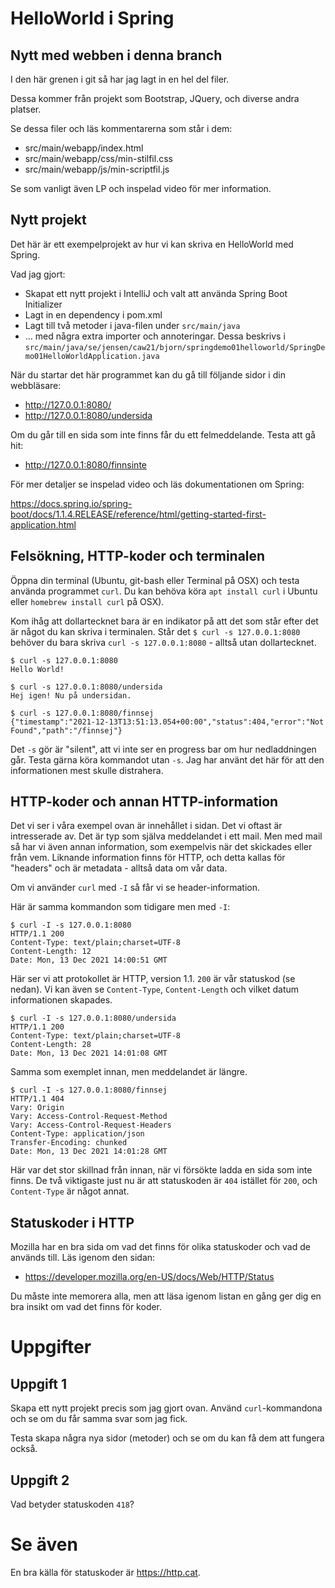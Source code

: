 # HelloWorld i Spring

## Nytt med webben i denna branch

I den här grenen i git så har jag lagt in en hel del filer.

Dessa kommer från projekt som Bootstrap, JQuery, och diverse andra platser.

Se dessa filer och läs kommentarerna som står i dem:

* src/main/webapp/index.html
* src/main/webapp/css/min-stilfil.css
* src/main/webapp/js/min-scriptfil.js

Se som vanligt även LP och inspelad video för mer information.

## Nytt projekt

Det här är ett exempelprojekt av hur vi kan skriva en HelloWorld med Spring.

Vad jag gjort:

* Skapat ett nytt projekt i IntelliJ och valt att använda Spring Boot Initializer
* Lagt in en dependency i pom.xml
* Lagt till två metoder i java-filen under `src/main/java`
* ... med några extra importer och annoteringar. Dessa beskrivs i `src/main/java/se/jensen/caw21/bjorn/springdemo01helloworld/SpringDemo01HelloWorldApplication.java`

När du startar det här programmet kan du gå till följande sidor i din webbläsare:

* http://127.0.0.1:8080/
* http://127.0.0.1:8080/undersida

Om du går till en sida som inte finns får du ett felmeddelande. Testa att gå hit:

* http://127.0.0.1:8080/finnsinte

För mer detaljer se inspelad video och läs dokumentationen om Spring:

https://docs.spring.io/spring-boot/docs/1.1.4.RELEASE/reference/html/getting-started-first-application.html

## Felsökning, HTTP-koder och terminalen

Öppna din terminal (Ubuntu, git-bash eller Terminal på OSX) och testa använda programmet `curl`. Du kan behöva köra `apt install curl` i Ubuntu eller `homebrew install curl` på OSX).

Kom ihåg att dollartecknet bara är en indikator på att det som står efter det är något du kan skriva i terminalen. Står det `$ curl -s 127.0.0.1:8080` behöver du bara skriva `curl -s 127.0.0.1:8080` - alltså utan dollartecknet.

```
$ curl -s 127.0.0.1:8080
Hello World!
```

```
$ curl -s 127.0.0.1:8080/undersida
Hej igen! Nu på undersidan.
```

```
$ curl -s 127.0.0.1:8080/finnsej
{"timestamp":"2021-12-13T13:51:13.054+00:00","status":404,"error":"Not Found","path":"/finnsej"}
```

Det `-s` gör är "silent", att vi inte ser en progress bar om hur nedladdningen går. Testa gärna köra kommandot utan `-s`. Jag har använt det här för att den informationen mest skulle distrahera.

## HTTP-koder och annan HTTP-information

Det vi ser i våra exempel ovan är innehållet i sidan. Det vi oftast är intresserade av. Det är typ som själva meddelandet i ett mail. Men med mail så har vi även annan information, som exempelvis när det skickades eller från vem. Liknande information finns för HTTP, och detta kallas för "headers" och är metadata - alltså data om vår data.

Om vi använder `curl` med `-I` så får vi se header-information.

Här är samma kommandon som tidigare men med `-I`:

```
$ curl -I -s 127.0.0.1:8080
HTTP/1.1 200
Content-Type: text/plain;charset=UTF-8
Content-Length: 12
Date: Mon, 13 Dec 2021 14:00:51 GMT
```

Här ser vi att protokollet är HTTP, version 1.1. `200` är vår statuskod (se nedan). Vi kan även se `Content-Type`, `Content-Length` och vilket datum informationen skapades.

```
$ curl -I -s 127.0.0.1:8080/undersida
HTTP/1.1 200
Content-Type: text/plain;charset=UTF-8
Content-Length: 28
Date: Mon, 13 Dec 2021 14:01:08 GMT
```

Samma som exemplet innan, men meddelandet är längre.

```
$ curl -I -s 127.0.0.1:8080/finnsej
HTTP/1.1 404
Vary: Origin
Vary: Access-Control-Request-Method
Vary: Access-Control-Request-Headers
Content-Type: application/json
Transfer-Encoding: chunked
Date: Mon, 13 Dec 2021 14:01:28 GMT
```

Här var det stor skillnad från innan, när vi försökte ladda en sida som inte finns. De två viktigaste just nu är att statuskoden är `404` istället för `200`, och `Content-Type` är något annat.

## Statuskoder i HTTP

Mozilla har en bra sida om vad det finns för olika statuskoder och vad de används till. Läs igenom den sidan:

* https://developer.mozilla.org/en-US/docs/Web/HTTP/Status

Du måste inte memorera alla, men att läsa igenom listan en gång ger dig en bra insikt om vad det finns för koder.

# Uppgifter

## Uppgift 1
Skapa ett nytt projekt precis som jag gjort ovan. Använd `curl`-kommandona och se om du får samma svar som jag fick.

Testa skapa några nya sidor (metoder) och se om du kan få dem att fungera också.

## Uppgift 2

Vad betyder statuskoden `418`?

# Se även

En bra källa för statuskoder är https://http.cat.
